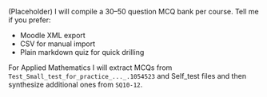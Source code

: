 (Placeholder) I will compile a 30–50 question MCQ bank per course. Tell me if you prefer:
- Moodle XML export
- CSV for manual import
- Plain markdown quiz for quick drilling

For Applied Mathematics I will extract MCQs from `Test_Small_test_for_practice_..._.1054523` and Self_test files and then synthesize additional ones from `SQ10-12`.

